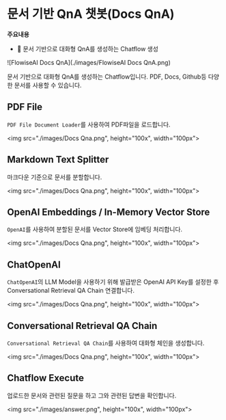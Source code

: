 # 문서 기반 QnA 챗봇(Docs QnA)

**주요내용**

- 🤖 문서 기반으로 대화형 QnA를 생성하는 Chatflow 생성

<!-- <img src="./images/Docs Qna.png", height="100x", width="100px"> -->
![FlowiseAI Docs QnA](./images/FlowiseAI Docs QnA.png)

문서 기반으로 대화형 QnA를 생성하는 Chatflow입니다.
PDF, Docs, Github등 다양한 문서를 사용할 수 있습니다.

## PDF File
`PDF File Document Loader`를 사용하여 PDF파일을 로드합니다.

<img src="./images/Docs Qna.png", height="100x", width="100px">

## Markdown Text Splitter

마크다운 기준으로 문서를 분할합니다.

<img src="./images/Docs Qna.png", height="100x", width="100px">

## OpenAI Embeddings / In-Memory Vector Store

`OpenAI`를 사용하여 분할된 문서를 Vector Store에 임베딩 처리합니다.

<img src="./images/Docs Qna.png", height="100x", width="100px">

## ChatOpenAI

`ChatOpenAI`의 LLM Model을 사용하기 위해 발급받은 OpenAI API Key를 설정한 후 Conversational Retrieval QA Chain 연결합니다.

<img src="./images/Docs Qna.png", height="100x", width="100px">

## Conversational Retrieval QA Chain
`Conversational Retrieval QA Chain`를 사용하여 대화형 체인을 생성합니다.

<img src="./images/Docs Qna.png", height="100x", width="100px">

## Chatflow Execute

업로드한 문서와 관련된 질문을 하고 그와 관련된 답변을 확인합니다.

<img src="./images/answer.png", height="100x", width="100px">